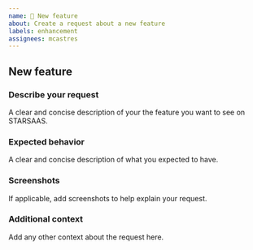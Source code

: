 ```yaml
---
name: 🤩 New feature
about: Create a request about a new feature
labels: enhancement
assignees: mcastres
---
```


## New feature

### Describe your request

A clear and concise description of your the feature you want to see on STARSAAS.

### Expected behavior

A clear and concise description of what you expected to have.

### Screenshots

If applicable, add screenshots to help explain your request.

### Additional context

Add any other context about the request here.